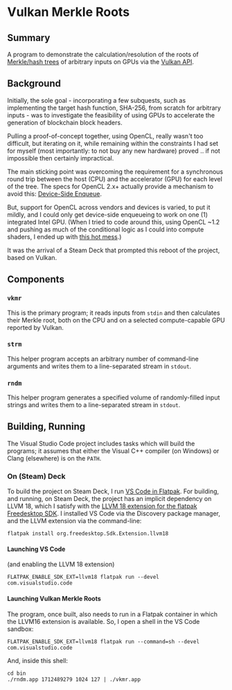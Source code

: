 # Vulkan Merkle Roots

## Summary
A program to demonstrate the calculation/resolution of the roots of [Merkle/hash trees](https://en.wikipedia.org/wiki/Merkle_tree) of arbitrary inputs on GPUs via the [Vulkan API](https://en.wikipedia.org/wiki/Vulkan).

## Background

Initially, the sole goal - incorporating a few subquests, such as implementing the target hash function, SHA-256, from scratch for arbitrary inputs - was to investigate the feasibility of using GPUs to accelerate the generation of blockchain block headers. 

Pulling a proof-of-concept together, using OpenCL, really wasn't too difficult, but iterating on it, while remaining within the constraints I had set for myself (most importantly: to not buy any new hardware) proved .. if not impossible then certainly impractical. 

The main sticking point was overcoming the requirement for a synchronous round trip between the host (CPU) and the accelerator (GPU) for each level of the tree. The specs for OpenCL 2.x+ actually provide a mechanism to avoid this: [Device-Side Enqueue](https://registry.khronos.org/OpenCL/specs/3.0-unified/html/OpenCL_API.html#device-side-enqueue).

But, support for OpenCL across vendors and devices is varied, to put it mildly, and I could only get device-side enqueueing to work on one (1) integrated Intel GPU. (When I tried to code around this, using OpenCL ~1.2 and pushing as much of the conditional logic as I could into compute shaders, I ended up with [this hot mess](https://gist.github.com/viathefalcon/6d82a14214d6e4f7af29b75133ef6c16).)

It was the arrival of a Steam Deck that prompted this reboot of the project, based on Vulkan.

## Components
### `vkmr`
This is the primary program; it reads inputs from `stdin` and then calculates their Merkle root, both on the CPU and on a selected compute-capable GPU reported by Vulkan.

### `strm`
This helper program accepts an arbitrary number of command-line arguments and writes them to a line-separated stream in `stdout`.

### `rndm`
This helper program generates a specified volume of randomly-filled input strings and writes them to a line-separated stream in `stdout`.

## Building, Running
The Visual Studio Code project includes tasks which will build the programs; it assumes that either the Visual C++ compiler (on Windows) or Clang (elsewhere) is on the `PATH`.

### On (Steam) Deck

To build the project on Steam Deck, I run [VS Code in Flatpak](https://flathub.org/apps/com.visualstudio.code). For building, and running, on Steam Deck, the project has an implicit dependency on LLVM 18, which I satisfy with the [LLVM 18 extension for the flatpak Freedesktop SDK](https://github.com/flathub/org.freedesktop.Sdk.Extension.llvm18). I installed VS Code via the Discovery package manager, and the LLVM extension via the command-line:
```
flatpak install org.freedesktop.Sdk.Extension.llvm18
```

#### Launching VS Code
(and enabling the LLVM 18 extension)
```
FLATPAK_ENABLE_SDK_EXT=llvm18 flatpak run --devel com.visualstudio.code
```

#### Launching Vulkan Merkle Roots
The program, once built, also needs to run in a Flatpak container in which the LLVM16 extension is available. So, I open a shell in the VS Code sandbox:
```
FLATPAK_ENABLE_SDK_EXT=llvm18 flatpak run --command=sh --devel com.visualstudio.code
```

And, inside this shell:
```
cd bin
./rndm.app 1712489279 1024 127 | ./vkmr.app
```